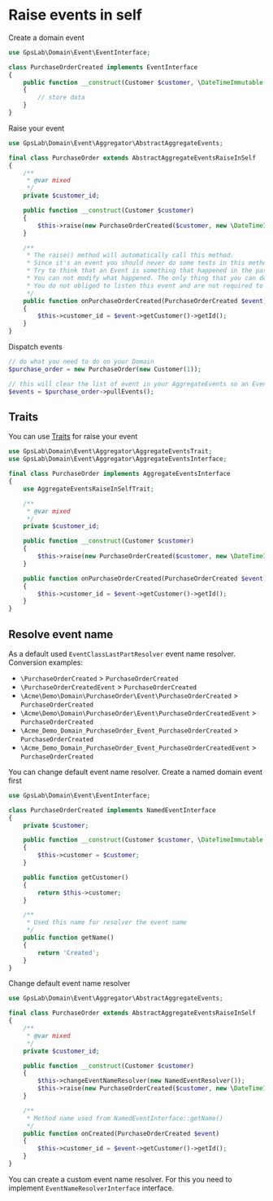 Raise events in self
====================

Create a domain event

```php
use GpsLab\Domain\Event\EventInterface;

class PurchaseOrderCreated implements EventInterface
{
    public function __construct(Customer $customer, \DateTimeImmutable $create_at)
    {
        // store data
    }
}
```

Raise your event

```php
use GpsLab\Domain\Event\Aggregator\AbstractAggregateEvents;

final class PurchaseOrder extends AbstractAggregateEventsRaiseInSelf
{
    /**
     * @var mixed
     */
    private $customer_id;

    public function __construct(Customer $customer)
    {
        $this->raise(new PurchaseOrderCreated($customer, new \DateTimeImmutable()));
    }

    /**
     * The raise() method will automatically call this method.
     * Since it's an event you should never do some tests in this method.
     * Try to think that an Event is something that happened in the past.
     * You can not modify what happened. The only thing that you can do is create another event to compensate.
     * You do not obliged to listen this event and are not required to create this method.
     */
    public function onPurchaseOrderCreated(PurchaseOrderCreated $event)
    {
        $this->customer_id = $event->getCustomer()->getId();
    }
}
```

Dispatch events

```php
// do what you need to do on your Domain
$purchase_order = new PurchaseOrder(new Customer(1));

// this will clear the list of event in your AggregateEvents so an Event is trigger only once
$events = $purchase_order->pullEvents();
```

## Traits

You can use [Traits](http://php.net/manual/en/language.oop5.traits.php) for raise your event

```php
use GpsLab\Domain\Event\Aggregator\AggregateEventsTrait;
use GpsLab\Domain\Event\Aggregator\AggregateEventsInterface;

final class PurchaseOrder implements AggregateEventsInterface
{
    use AggregateEventsRaiseInSelfTrait;

    /**
     * @var mixed
     */
    private $customer_id;

    public function __construct(Customer $customer)
    {
        $this->raise(new PurchaseOrderCreated($customer, new \DateTimeImmutable()));
    }

    public function onPurchaseOrderCreated(PurchaseOrderCreated $event)
    {
        $this->customer_id = $event->getCustomer()->getId();
    }
}
```

## Resolve event name

As a default used `EventClassLastPartResolver` event name resolver.
Conversion examples:

* `\PurchaseOrderCreated` > `PurchaseOrderCreated`
* `\PurchaseOrderCreatedEvent` > `PurchaseOrderCreated`
* `\Acme\Demo\Domain\PurchaseOrder\Event\PurchaseOrderCreated` > `PurchaseOrderCreated`
* `\Acme\Demo\Domain\PurchaseOrder\Event\PurchaseOrderCreatedEvent` > `PurchaseOrderCreated`
* `\Acme_Demo_Domain_PurchaseOrder_Event_PurchaseOrderCreated` > `PurchaseOrderCreated`
* `\Acme_Demo_Domain_PurchaseOrder_Event_PurchaseOrderCreatedEvent` > `PurchaseOrderCreated`

You can change default event name resolver. Create a named domain event first

```php
use GpsLab\Domain\Event\EventInterface;

class PurchaseOrderCreated implements NamedEventInterface
{
    private $customer;

    public function __construct(Customer $customer, \DateTimeImmutable $create_at)
    {
        $this->customer = $customer;
    }

    public function getCustomer()
    {
        return $this->customer;
    }

    /**
     * Used this name for resolver the event name
     */
    public function getName()
    {
        return 'Created';
    }
}
```

Change default event name resolver

```php
use GpsLab\Domain\Event\Aggregator\AbstractAggregateEvents;

final class PurchaseOrder extends AbstractAggregateEventsRaiseInSelf
{
    /**
     * @var mixed
     */
    private $customer_id;

    public function __construct(Customer $customer)
    {
        $this->changeEventNameResolver(new NamedEventResolver());
        $this->raise(new PurchaseOrderCreated($customer, new \DateTimeImmutable()));
    }

    /**
     * Method name used from NamedEventInterface::getName()
     */
    public function onCreated(PurchaseOrderCreated $event)
    {
        $this->customer_id = $event->getCustomer()->getId();
    }
}
```

You can create a custom event name resolver. For this you need to implement `EventNameResolverInterface` interface.
